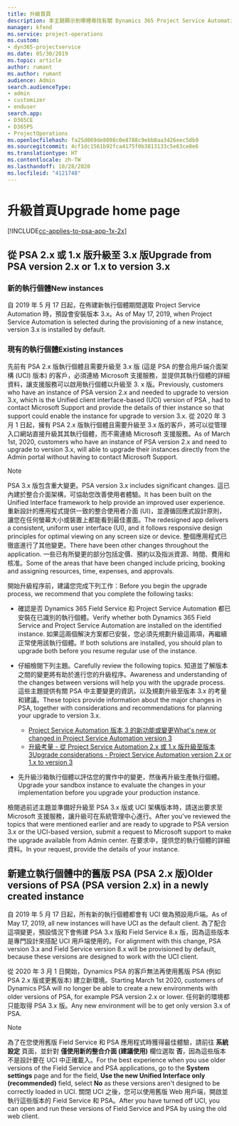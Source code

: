 ```yaml
---
title: 升級首頁
description: 本主題顯示到哪裡尋找有關 Dynamics 365 Project Service Automation 的新功能和其已變更功能的重要資訊，以及升級為最新版本的程序。
manager: kfend
ms.service: project-operations
ms.custom:
- dyn365-projectservice
ms.date: 05/30/2019
ms.topic: article
author: rumant
ms.author: rumant
audience: Admin
search.audienceType:
- admin
- customizer
- enduser
search.app:
- D365CE
- D365PS
- ProjectOperations
ms.openlocfilehash: fa25d069de8098c0e8788c9ebb8aa3426eec5db9
ms.sourcegitcommit: 4cf1dc1561b92fca4175f0b3813133c5e63ce8e6
ms.translationtype: HT
ms.contentlocale: zh-TW
ms.lasthandoff: 10/28/2020
ms.locfileid: "4121748"
---
```

# <a name="upgrade-home-page"></a><span data-ttu-id="440cb-103">升級首頁</span><span class="sxs-lookup"><span data-stu-id="440cb-103">Upgrade home page</span></span>

[!INCLUDE[cc-applies-to-psa-app-1x-2x](../includes/cc-applies-to-psa-app-1x-2x.md)]

## <a name="upgrade-from-psa-version-2x-or-1x-to-version-3x"></a><span data-ttu-id="440cb-104">從 PSA 2.x 或 1.x 版升級至 3.x 版</span><span class="sxs-lookup"><span data-stu-id="440cb-104">Upgrade from PSA version 2.x or 1.x to version 3.x</span></span>

### <a name="new-instances"></a><span data-ttu-id="440cb-105">新的執行個體</span><span class="sxs-lookup"><span data-stu-id="440cb-105">New instances</span></span>

<span data-ttu-id="440cb-106">自 2019 年 5 月 17 日起，在佈建新執行個體期間選取 Project Service Automation 時，預設會安裝版本 3.x。</span><span class="sxs-lookup"><span data-stu-id="440cb-106">As of May 17, 2019, when Project Service Automation is selected during the provisioning of a new instance, version 3.x is installed by default.</span></span>

### <a name="existing-instances"></a><span data-ttu-id="440cb-107">現有的執行個體</span><span class="sxs-lookup"><span data-stu-id="440cb-107">Existing instances</span></span>

<span data-ttu-id="440cb-108">先前有 PSA 2.x 版執行個體且需要升級至 3.x 版 (這是 PSA 的整合用戶端介面架構 (UCI) 版本) 的客戶，必須連絡 Microsoft 支援服務，並提供其執行個體的詳細資料，讓支援服務可以啟用執行個體以升級至 3. x 版。</span><span class="sxs-lookup"><span data-stu-id="440cb-108">Previously, customers who have an instance of PSA version 2.x and needed to upgrade to version 3.x, which is the Unified client interface-based (UCI) version of PSA , had to contact Microsoft Support and provide the details of thier instance so that support could enable the instance for upgrade to version 3.x.</span></span> <span data-ttu-id="440cb-109">從 2020 年 3 月 1 日起，擁有 PSA 2.x 版執行個體且需要升級至 3.x 版的客戶，將可以從管理入口網站直接升級其其執行個體，而不需連絡 Microsoft 支援服務。</span><span class="sxs-lookup"><span data-stu-id="440cb-109">As of March 1st, 2020, customers who have an instance of PSA version 2.x and need to upgrade to version 3.x, will able to upgrade their instances directly from the Admin portal without having to contact Microsoft Support.</span></span>  

> [!NOTE]
> <span data-ttu-id="440cb-110">PSA 3.x 版包含重大變更。</span><span class="sxs-lookup"><span data-stu-id="440cb-110">PSA version 3.x includes significant changes.</span></span> <span data-ttu-id="440cb-111">這已內建於整合介面架構，可協助您改善使用者體驗。</span><span class="sxs-lookup"><span data-stu-id="440cb-111">It has been built on the Unified Interface framework to help provide an improved user experience.</span></span> <span data-ttu-id="440cb-112">重新設計的應用程式提供一致的整合使用者介面 (UI)，並遵循回應式設計原則，讓您在任何螢幕大小或裝置上都能看到最佳畫面。</span><span class="sxs-lookup"><span data-stu-id="440cb-112">The redesigned app delivers a consistent, uniform user interface (UI), and it follows responsive design principles for optimal viewing on any screen size or device.</span></span> <span data-ttu-id="440cb-113">整個應用程式已徹底進行了其他變更。</span><span class="sxs-lookup"><span data-stu-id="440cb-113">There have been other changes throughout the application.</span></span> <span data-ttu-id="440cb-114">一些已有所變更的部分包括定價、預約以及指派資源、時間、費用和核准。</span><span class="sxs-lookup"><span data-stu-id="440cb-114">Some of the areas that have been changed include pricing, booking and assigning resources, time, expenses, and approvals.</span></span>

<span data-ttu-id="440cb-115">開始升級程序前，建議您完成下列工作：</span><span class="sxs-lookup"><span data-stu-id="440cb-115">Before you begin the upgrade process, we recommend that you complete the following tasks:</span></span>

- <span data-ttu-id="440cb-116">確認是否 Dynamics 365 Field Service 和 Project Service Automation 都已安裝在已識別的執行個體。</span><span class="sxs-lookup"><span data-stu-id="440cb-116">Verify whether both Dynamics 365 Field Service and Project Service Automation are installed on the identified instance.</span></span> <span data-ttu-id="440cb-117">如果這兩個解決方案都已安裝，您必須先規劃升級這兩項，再繼續正常使用該執行個體。</span><span class="sxs-lookup"><span data-stu-id="440cb-117">If both solutions are installed, you should plan to upgrade both before you resume regular use of the instance.</span></span>
- <span data-ttu-id="440cb-118">仔細檢閱下列主題。</span><span class="sxs-lookup"><span data-stu-id="440cb-118">Carefully review the following topics.</span></span> <span data-ttu-id="440cb-119">知道並了解版本之間的變更將有助於進行您的升級程序。</span><span class="sxs-lookup"><span data-stu-id="440cb-119">Awareness and understanding of the changes between versions will help you with the upgrade process.</span></span> <span data-ttu-id="440cb-120">這些主題提供有關 PSA 中主要變更的資訊，以及規劃升級至版本 3.x 的考量和建議。</span><span class="sxs-lookup"><span data-stu-id="440cb-120">These topics provide information about the major changes in PSA, together with considerations and recommendations for planning your upgrade to version 3.x.</span></span>

    - [<span data-ttu-id="440cb-121">Project Service Automation 版本 3 的新功能或變更</span><span class="sxs-lookup"><span data-stu-id="440cb-121">What's new or changed in Project Service Automation version 3</span></span>](whats-new-changed-v3.md)
    - [<span data-ttu-id="440cb-122">升級考量 - 從 Project Service Automation 2.x 或 1.x 版升級至版本 3</span><span class="sxs-lookup"><span data-stu-id="440cb-122">Upgrade considerations - Project Service Automation version 2.x or 1.x to version 3</span></span>](upgrade-v3.md)

- <span data-ttu-id="440cb-123">先升級沙箱執行個體以評估您的實作中的變更，然後再升級生產執行個體。</span><span class="sxs-lookup"><span data-stu-id="440cb-123">Upgrade your sandbox instance to evaluate the changes in your implementation before you upgrade your production instance.</span></span>

<span data-ttu-id="440cb-124">檢閱過前述主題並準備好升級至 PSA 3.x 版或 UCI 架構版本時，請送出要求至 Microsoft 支援服務，讓升級可在系統管理中心進行。</span><span class="sxs-lookup"><span data-stu-id="440cb-124">After you've reviewed the topics that were mentioned earlier and are ready to upgrade to PSA version 3.x or the UCI-based version, submit a request to Microsoft support to make the upgrade available from Admin center.</span></span> <span data-ttu-id="440cb-125">在要求中，提供您的執行個體的詳細資料。</span><span class="sxs-lookup"><span data-stu-id="440cb-125">In your request, provide the details of your instance.</span></span>

## <a name="older-versions-of-psa-psa-version-2x-in-a-newly-created-instance"></a><span data-ttu-id="440cb-126">新建立執行個體中的舊版 PSA (PSA 2.x 版)</span><span class="sxs-lookup"><span data-stu-id="440cb-126">Older versions of PSA (PSA version 2.x) in a newly created instance</span></span>

<span data-ttu-id="440cb-127">自 2019 年 5 月 17 日起，所有新的執行個體都會有 UCI 做為預設用戶端。</span><span class="sxs-lookup"><span data-stu-id="440cb-127">As of May 17, 2019, all new instances will have UCI as the default client.</span></span> <span data-ttu-id="440cb-128">為了配合這項變更，預設情況下會佈建 PSA 3.x 版和 Field Service 8.x 版，因為這些版本是專門設計來搭配 UCI 用戶端使用的。</span><span class="sxs-lookup"><span data-stu-id="440cb-128">For alignment with this change, PSA version 3.x and Field Service version 8.x will be provisioned by default, because these versions are designed to work with the UCI client.</span></span>

<span data-ttu-id="440cb-129">從 2020 年 3 月 1 日開始，Dynamics PSA 的客戶無法再使用舊版 PSA (例如 PSA 2.x 版或更舊版本) 建立新環境。</span><span class="sxs-lookup"><span data-stu-id="440cb-129">Starting March 1st 2020, customers of Dynamics PSA will no longer be able to create a new environments with older versions of PSA, for example PSA version 2.x or lower.</span></span> <span data-ttu-id="440cb-130">任何新的環境都只能取得 PSA 3.x 版。</span><span class="sxs-lookup"><span data-stu-id="440cb-130">Any new environment will be to get only version 3.x of PSA.</span></span>

> [!NOTE]
> <span data-ttu-id="440cb-131">為了在您使用舊版 Field Service 和 PSA 應用程式時獲得最佳體驗，請前往 **系統設定** 頁面，並針對 **僅使用新的整合介面 (建議使用)** 欄位選取 **否**，因為這些版本不是設計要在 UCI 中正確載入。</span><span class="sxs-lookup"><span data-stu-id="440cb-131">For the best experience when you use older versions of the Field Service and PSA applications, go to the **System settings** page and for the field, **Use the new Unified Interface only (recommended)** field, select **No** as these versions aren't designed to be correctly loaded in UCI.</span></span> <span data-ttu-id="440cb-132">關閉 UCI 之後，您可以使用舊版 Web 用戶端，開啟並執行這些版本的 Field Service 和 PSA。</span><span class="sxs-lookup"><span data-stu-id="440cb-132">After you have turned off UCI, you can open and run these versions of Field Service and PSA by using the old web client.</span></span> 
